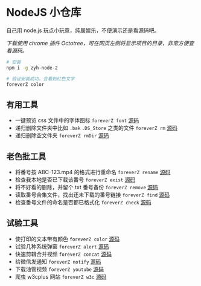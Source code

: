 # NodeJS 小仓库

自己用 node.js 玩点小玩意，纯属娱乐，不便演示还是看源码吧。

_下载使用 chrome 插件 Octotree，可在网页左侧将显示项目的目录，非常方便查看源码。_

```bash
# 安装
npm i -g zyh-node-2

# 验证安装成功，会看到红色文字
foreverZ color
```

## 有用工具

- 一键预览 css 文件中的字体图标 `foreverZ font` [源码](https://github.com/forever-z-133/learn-node/blob/master/test/previewFont/entry.mjs)
- 递归删除文件夹中比如 `.bak` `.DS_Store` 之类的文件 `foreverZ rm` [源码](https://github.com/forever-z-133/learn-node/blob/master/test/removeSomething/entry.mjs)
- 递归删除空文件夹 `foreverZ rmDir` [源码](https://github.com/forever-z-133/learn-node/blob/master/test/removeEmptyDir/entry.mjs)

## 老色批工具

- 将番号按 ABC-123.mp4 的格式进行重命名 `foreverZ rename` [源码](https://github.com/forever-z-133/learn-node/blob/master/mine/rename/entry.mjs)
- 检查我本地是否已下载该番号 `foreverZ exist` [源码](https://github.com/forever-z-133/learn-node/blob/master/mine/findExist/entry.mjs)
- 将不好看的删除，并留个 txt 番号备份 `foreverZ remove` [源码](https://github.com/forever-z-133/learn-node/blob/master/mine/findNotGood/index.js)
- 读取番号合集文件，找出还未下载的番号链接 `foreverZ find` [源码](https://github.com/forever-z-133/learn-node/blob/master/mine/findNotDownload/index.js)
- 检查番号文件的命名是否都已格式化 `foreverZ check` [源码](https://github.com/forever-z-133/learn-node/blob/master/mine/check/index.mjs)

## 试验工具

- 使打印的文本带有颜色 `foreverZ color` [源码](https://github.com/forever-z-133/learn-node/blob/master/test/consoleColor/index.js)
- 试验几种系统弹窗 `foreverZ alert` [源码](https://github.com/forever-z-133/learn-node/blob/master/test/alert/entry.mjs)
- 快速剪辑合并视频 `foreverZ concat` [源码](https://github.com/forever-z-133/learn-node/blob/master/test/concatVideo/entry.mjs)
- 给微信发通知 `foreverZ notify` [源码](https://github.com/forever-z-133/learn-node/blob/master/test/sendNotify/index.mjs)
- 下载油管视频 `foreverZ youtube` [源码](https://github.com/forever-z-133/learn-node/blob/master/test/youtube/index.mjs)
- 爬虫 w3cplus 网站 `foreverZ w3c` [源码](https://github.com/forever-z-133/learn-node/blob/master/test/w3cplus/index.js)
